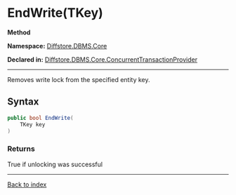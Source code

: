 # EndWrite(TKey)

**Method**

**Namespace:** [Diffstore.DBMS.Core](Diffstore.DBMS.Core.md)

**Declared in:** [Diffstore.DBMS.Core.ConcurrentTransactionProvider<TKey>](Diffstore.DBMS.Core.ConcurrentTransactionProvider{TKey}.md)

------



Removes write lock from the specified entity key.


## Syntax

```csharp
public bool EndWrite(
	TKey key
)
```

### Returns

True if unlocking was successful

------

[Back to index](index.md)